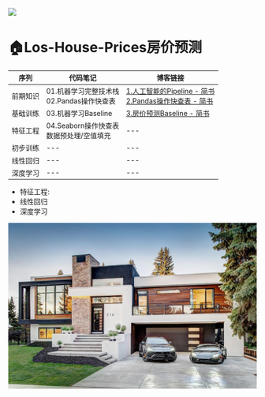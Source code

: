 <a href="https://www.jianshu.com/u/4dc749fdfbb7"><img src="https://img.shields.io/badge/%E7%AE%80%E4%B9%A6-@geekAppke-b561fe.svg?style=flat&colorA=ed6f59"></a>


# 🏠Los-House-Prices房价预测

序列|代码笔记|博客链接
---|---|---
前期知识|01.机器学习完整技术栈<br>02.Pandas操作快查表|[1.人工智能的Pipeline - 简书](https://www.jianshu.com/p/bacae9b3bf17)<br>[2.Pandas操作快查表 - 简书](https://www.jianshu.com/p/ad3061ad78cc)
基础训练|03.机器学习Baseline|[3.房价预测Baseline - 简书](https://www.jianshu.com/p/9de54d5d70d5)
特征工程|04.Seaborn操作快查表<br>数据预处理/空值填充|---
初步训练|---|---
线性回归|---|---
深度学习|---|---





- 特征工程:
- 线性回归
- 深度学习






![](images/los-house.jpg)
